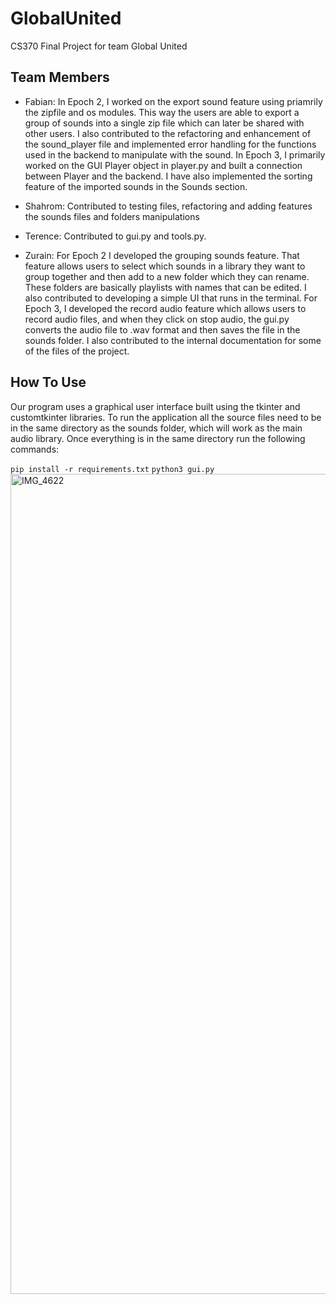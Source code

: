 # GlobalUnited
CS370 Final Project for team Global United
## Team Members
- Fabian: In Epoch 2, I worked on the export sound feature using priamrily the zipfile and os modules. This way the users are able to export a group of sounds into a single zip file which can later be shared with other users. I also contributed to the refactoring and enhancement of the sound_player file and implemented error handling for the functions used in the backend to manipulate with the sound. In Epoch 3, I primarily worked on the GUI Player object in player.py and built a connection between Player and the backend. I have also implemented the sorting feature of the imported sounds in the Sounds section.

- Shahrom: Contributed to testing files, refactoring and adding features the sounds files and folders manipulations
  
- Terence: Contributed to gui.py and tools.py.
  
- Zurain: For Epoch 2 I developed the grouping sounds feature. That feature allows users to select which sounds in a library they want to group together and then add to a new folder which they can rename. These folders are basically playlists with names that can be edited. I also contributed to developing a simple UI that runs in the terminal. For Epoch 3, I developed the record audio feature which allows users to record audio files, and when they click on stop audio, the gui.py converts the audio file to .wav format and then saves the file in the sounds folder. I also contributed to the internal documentation for some of the files of the project.

## How To Use
Our program uses a graphical user interface built using the tkinter and customtkinter libraries. To run the application all the source files need to be in the same directory as the sounds folder, which will work as the main audio library. Once everything is in the same directory run the following commands: 

``
pip install -r requirements.txt
``
``
python3 gui.py
``
<img width="1312" alt="IMG_4622" src="https://github.com/WhitmanCS370/GlobalUnited/assets/128567935/26e309ce-73c6-4dbc-bd6b-6d89275c15e3">






